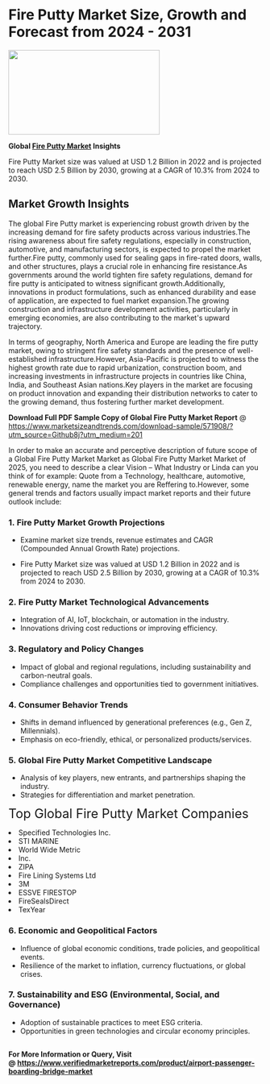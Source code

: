 <H1>Fire Putty Market Size, Growth and Forecast from 2024 - 2031</H1><img class="aligncenter size-medium wp-image-584254" src="https://thirdeyenews.in/wp-content/uploads/2024/09/Global-Market-Research-300x168.jpeg" alt="" width="300" height="168" /><p><strong>Global&nbsp;<a href="https://www.marketsizeandtrends.com/download-sample/571908/?utm_source=Github8j?utm_medium=201">Fire Putty Market</a> Insights</strong></p><p>Fire Putty Market size was valued at USD 1.2 Billion in 2022 and is projected to reach USD 2.5 Billion by 2030, growing at a CAGR of 10.3% from 2024 to 2030.</p><p><h2>Market Growth Insights</h2> <p>The global Fire Putty market is experiencing robust growth driven by the increasing demand for fire safety products across various industries.The rising awareness about fire safety regulations, especially in construction, automotive, and manufacturing sectors, is expected to propel the market further.Fire putty, commonly used for sealing gaps in fire-rated doors, walls, and other structures, plays a crucial role in enhancing fire resistance.As governments around the world tighten fire safety regulations, demand for fire putty is anticipated to witness significant growth.Additionally, innovations in product formulations, such as enhanced durability and ease of application, are expected to fuel market expansion.The growing construction and infrastructure development activities, particularly in emerging economies, are also contributing to the market's upward trajectory.</p> <p>In terms of geography, North America and Europe are leading the fire putty market, owing to stringent fire safety standards and the presence of well-established infrastructure.However, Asia-Pacific is projected to witness the highest growth rate due to rapid urbanization, construction boom, and increasing investments in infrastructure projects in countries like China, India, and Southeast Asian nations.Key players in the market are focusing on product innovation and expanding their distribution networks to cater to the growing demand, thus fostering further market development.</p> <p><span class=""><strong>Download Full PDF Sample Copy of Global Fire Putty Market Report</strong> @ <a href="https://www.marketsizeandtrends.com/download-sample/571908/?utm_source=Github8j?utm_medium=201" target="_blank">https://www.marketsizeandtrends.com/download-sample/571908/?utm_source=Github8j?utm_medium=201</a></span></p><p>In order to make an accurate and perceptive description of future scope of a Global&nbsp;Fire Putty Market Market as Global&nbsp;Fire Putty Market Market of 2025, you need to describe a clear Vision &ndash; What Industry or Linda can you think of for example: Quote from a Technology, healthcare, automotive, renewable energy, name the market you are Reffering to.However, some general trends and factors usually impact market reports and their future outlook include:</p><h3>1.&nbsp;<strong>Fire Putty Market Growth Projections</strong></h3><ul><li>Examine market size trends, revenue estimates and CAGR (Compounded Annual Growth Rate) projections.</li><li><p>Fire Putty Market size was valued at USD 1.2 Billion in 2022 and is projected to reach USD 2.5 Billion by 2030, growing at a CAGR of 10.3% from 2024 to 2030.</p></li></ul><h3>2.&nbsp;<strong>Fire Putty Market Technological Advancements</strong></h3><ul><li>Integration of AI, IoT, blockchain, or automation in the industry.</li><li>Innovations driving cost reductions or improving efficiency.</li></ul><h3>3.&nbsp;<strong>Regulatory and Policy Changes</strong></h3><ul><li>Impact of global and regional regulations, including sustainability and carbon-neutral goals.</li><li>Compliance challenges and opportunities tied to government initiatives.</li></ul><h3>4.&nbsp;<strong>Consumer Behavior Trends</strong></h3><ul><li>Shifts in demand influenced by generational preferences (e.g., Gen Z, Millennials).</li><li>Emphasis on eco-friendly, ethical, or personalized products/services.</li></ul><h3>5.&nbsp;<strong>Global Fire Putty Market Competitive Landscape</strong></h3><ul><li>Analysis of key players, new entrants, and partnerships shaping the industry.</li><li>Strategies for differentiation and market penetration.</li></ul><p data-pm-slice="1 1 []"><span style="color: inherit; font-family: inherit; font-size: 25px;">Top Global Fire Putty Market Companies</span></p><div class="" data-test-id=""><p><li>Specified Technologies Inc.</li><li> STI MARINE</li><li> World Wide Metric</li><li> Inc.</li><li> ZIPA</li><li> Fire Lining Systems Ltd</li><li> 3M</li><li> ESSVE FIRESTOP</li><li> FireSealsDirect</li><li> TexYear</li></p></div><h3>6.&nbsp;<strong>Economic and Geopolitical Factors</strong></h3><ul><li>Influence of global economic conditions, trade policies, and geopolitical events.</li><li>Resilience of the market to inflation, currency fluctuations, or global crises.</li></ul><h3>7.&nbsp;<strong>Sustainability and ESG (Environmental, Social, and Governance)</strong></h3><ul><li>Adoption of sustainable practices to meet ESG criteria.</li><li>Opportunities in green technologies and circular economy principles.</li></ul><h2><strong style="font-size: 14px;">For More Information or Query, Visit @&nbsp;</strong><a style="background-color: #ffffff; font-size: 14px;" href="https://www.marketsizeandtrends.com/report/fire-putty-market/" target="_blank">https://www.verifiedmarketreports.com/product/airport-passenger-boarding-bridge-market</a></h2>